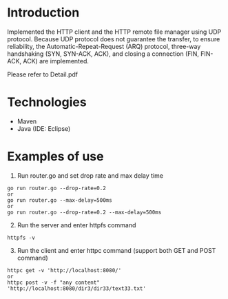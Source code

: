 # Introduction

Implemented the HTTP client and the HTTP remote file manager using UDP protocol. Because UDP protocol does not guarantee the transfer, to ensure reliability, the Automatic-Repeat-Request (ARQ) protocol, three-way handshaking (SYN, SYN-ACK, ACK), and closing a connection (FIN, FIN-ACK, ACK) are implemented.

Please refer to Detail.pdf

# Technologies

* Maven
* Java (IDE: Eclipse)

# Examples of use
1. Run router.go and set drop rate and max delay time
```
go run router.go --drop-rate=0.2
or
go run router.go --max-delay=500ms
or
go run router.go --drop-rate=0.2 --max-delay=500ms
```

2. Run the server and enter httpfs command
```
httpfs -v
```

3. Run the client and enter httpc command (support both GET and POST command)
```
httpc get -v 'http://localhost:8080/'
or
httpc post -v -f "any content" 'http://localhost:8080/dir3/dir33/text33.txt'
```

